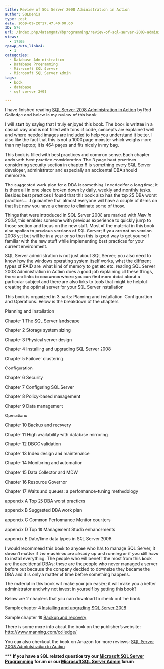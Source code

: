 ```yaml
---
title: Review of SQL Server 2008 Administration in Action
author: SQLDenis
type: post
date: 2009-09-28T17:47:40+00:00
ID: 570
url: /index.php/datamgmt/dbprogramming/review-of-sql-server-2008-administration/
views:
  - 17205
rp4wp_auto_linked:
  - 1
categories:
  - Database Administration
  - Database Programming
  - Microsoft SQL Server
  - Microsoft SQL Server Admin
tags:
  - book
  - database
  - sql server 2008

---
```

I have finished reading [SQL Server 2008 Administration in Action][1] by Rod Colledge and below is my review of this book

I will start by saying that I truly enjoyed this book. The book is written in a casual way and is not filled with tons of code, concepts are explained well and where needed images are included to help you understand it better. I also like the fact that this is not a 1000 page monster which weighs more than my laptop; it is 464 pages and fits nicely in my bag.

This book is filled with best practices and common sense. Each chapter ends with best practice consideration. The 3 page best practices considering security section in chapter 6 is something every SQL Server developer, administrator and especially an accidental DBA should memorize.

The suggested work plan for a DBA is something I needed for a long time; it is there all in one place broken down by daily, weekly and monthly tasks. Besides best practices I found that this book also has the top 25 DBA worst practices…..I guarantee that almost everyone will have a couple of items on that list; now you have a chance to eliminate some of those.

Things that were introduced in SQL Server 2008 are marked with _New In 2008_, this enables someone with previous experience to quickly jump to those section and focus on the new stuff. Most of the material in this book also applies to previous versions of SQL Server; if you are not on version 2008 yet but will be in a year or so then this is good way to get yourself familiar with the new stuff while implementing best practices for your current environment.

SQL Server administration is not just about SQL Server; you also need to know how the windows operating system itself works, what the different types of RAID are, what kind of memory to get etc etc. reading SQL Server 2008 Administration in Action does a good job explaining all these things, there are links to resources where you can find more detail about a particular subject and there are also links to tools that might be helpful creating the optimal server for your SQL Server installation

This book is organized in 3 parts: Planning and installation, Configuration and Operations. Below is the breakdown of the chapters

Planning and installation
  
Chapter 1 The SQL Server landscape
  
Chapter 2 Storage system sizing
  
Chapter 3 Physical server design
  
Chapter 4 Installing and upgrading SQL Server 2008
  
Chapter 5 Failover clustering

Configuration
  
Chapter 6 Security
  
Chapter 7 Configuring SQL Server
  
Chapter 8 Policy-based management
  
Chapter 9 Data management

Operations
  
Chapter 10 Backup and recovery
  
Chapter 11 High availability with database mirroring
  
Chapter 12 DBCC validation
  
Chapter 13 Index design and maintenance
  
Chapter 14 Monitoring and automation
  
Chapter 15 Data Collector and MDW
  
Chapter 16 Resource Governor
  
Chapter 17 Waits and queues: a performance-tuning methodology

appendix A Top 25 DBA worst practices
  
appendix B Suggested DBA work plan
  
appendix C Common Performance Monitor counters
  
appendix D Top 10 Management Studio enhancements
  
appendix E Date/time data types in SQL Server 2008

I would recommend this book to anyone who has to manage SQL Server, it doesn’t matter if the machines are already up and running or if you still have to install everything. The people who will benefit the most from this book are the accidental DBAs; these are the people who never managed a server before but because the company decided to downsize they became the DBA and it is only a matter of time before something happens.

The material in this book will make your job easier; it will make you a better administrator and why not invest in yourself by getting this book?

Below are 2 chapters that you can download to check out the book

Sample chapter 4 [Installing and upgrading SQL Server 2008][2]
  
Sample chapter 10 [Backup and recovery][3]

There is some more info about the book on the publisher&#8217;s website: http://www.manning.com/colledge/

You can also checkout the book on Amazon for more reviews: [SQL Server 2008 Administration in Action][1]



\*** **If you have a SQL related question try our [Microsoft SQL Server Programming][4] forum or our [Microsoft SQL Server Admin][5] forum**<ins></ins>

 [1]: http://www.amazon.com/gp/product/193398872X?ie=UTF8&tag=sql08-20&linkCode=as2&camp=1789&creative=390957&creativeASIN=193398872X
 [2]: http://www.manning.com/colledge/SampleCh04.pdf
 [3]: http://www.manning.com/colledge/SampleCh10.pdf
 [4]: http://forum.ltd.local/viewforum.php?f=17
 [5]: http://forum.ltd.local/viewforum.php?f=22